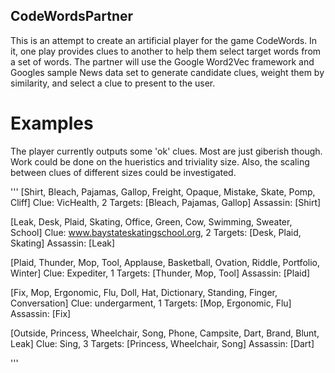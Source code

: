 ## CodeWordsPartner

This is an attempt to create an artificial player for the game CodeWords.  In it, one play provides clues to another to help them select target words from a set of words.  The partner will use the Google Word2Vec framework and Googles sample News data set to generate candidate clues, weight them by similarity, and select a clue to present to the user.

# Examples

The player currently outputs some 'ok' clues.  Most are just giberish though.  Work could be done on the hueristics and triviality size.  Also, the scaling between clues of different sizes could be investigated.

'''
[Shirt, Bleach, Pajamas, Gallop, Freight, Opaque, Mistake, Skate, Pomp, Cliff]
Clue: VicHealth, 2
Targets:  [Bleach, Pajamas, Gallop]
Assassin: [Shirt]

[Leak, Desk, Plaid, Skating, Office, Green, Cow, Swimming, Sweater, School]
Clue: www.baystateskatingschool.org, 2
Targets:  [Desk, Plaid, Skating]
Assassin: [Leak]

[Plaid, Thunder, Mop, Tool, Applause, Basketball, Ovation, Riddle, Portfolio, Winter]
Clue: Expediter, 1
Targets:  [Thunder, Mop, Tool]
Assassin: [Plaid]

[Fix, Mop, Ergonomic, Flu, Doll, Hat, Dictionary, Standing, Finger, Conversation]
Clue: undergarment, 1
Targets:  [Mop, Ergonomic, Flu]
Assassin: [Fix]

[Outside, Princess, Wheelchair, Song, Phone, Campsite, Dart, Brand, Blunt, Leak]
Clue: Sing, 3
Targets:  [Princess, Wheelchair, Song]
Assassin: [Dart]


'''
